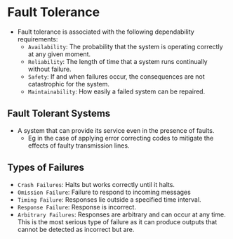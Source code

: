 # Fault Tolerance
* Fault tolerance is associated with the following dependability requirements:
	* `Availability`: The probability that the system is operating correctly at any given moment.
	* `Reliability`: The length of time that a system runs continually without failure.
	* `Safety`: If and when failures occur, the consequences are not catastrophic for the system.
	* `Maintainability`: How easily a failed system can be repaired.

## Fault Tolerant Systems
* A system that can provide its service even in the presence of faults.
	* Eg in the case of applying error correcting codes to mitigate the effects of faulty transmission lines.

## Types of Failures
* `Crash Failures`: Halts but works correctly until it halts. 
* `Omission Failure`: Failure to respond to incoming messages
* `Timing Failure`: Responses lie outside a specified time interval.
* `Response Failure`: Response is incorrect.
* `Arbitrary Failures`: Responses are arbitrary and can occur at any time. This is the most serious type of failure as it can produce outputs that cannot be detected as incorrect but are.

